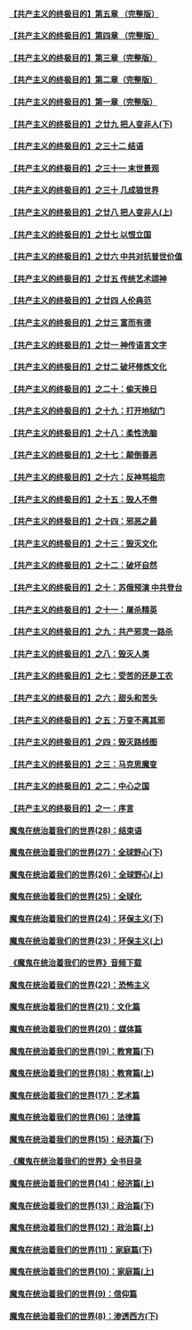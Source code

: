 #### [【共产主义的终极目的】第五章 （完整版）](../pages/nsc422/n11428912.md?t=08131026) 

#### [【共产主义的终极目的】第四章 （完整版）](../pages/nsc422/n11428907.md?t=08131026) 

#### [【共产主义的终极目的】第三章（完整版）](../pages/nsc422/n11428848.md?t=08131026) 

#### [【共产主义的终极目的】第二章（完整版）](../pages/nsc422/n11428831.md?t=08131026) 

#### [【共产主义的终极目的】第一章（完整版）](../pages/nsc422/n11417651.md?t=08131026) 

#### [【共产主义的终极目的】之廿九 把人变非人(下)](../pages/nsc422/n11344140.md?t=08131026) 

#### [【共产主义的终极目的】之三十二 结语](../pages/nsc422/n11360535.md?t=08131026) 

#### [【共产主义的终极目的】之三十一 末世景观](../pages/nsc422/n11351129.md?t=08131026) 

#### [【共产主义的终极目的】之三十 几成狼世界](../pages/nsc422/n11348280.md?t=08131026) 

#### [【共产主义的终极目的】之廿八 把人变非人(上)](../pages/nsc422/n11340492.md?t=08131026) 

#### [【共产主义的终极目的】之廿七 以恨立国](../pages/nsc422/n11336944.md?t=08131026) 

#### [【共产主义的终极目的】之廿六 中共对抗普世价值](../pages/nsc422/n11324785.md?t=08131026) 

#### [【共产主义的终极目的】之廿五 传统艺术颂神](../pages/nsc422/n11296396.md?t=08131026) 

#### [【共产主义的终极目的】之廿四 人伦典范](../pages/nsc422/n11296397.md?t=08131026) 

#### [【共产主义的终极目的】之廿三 富而有德](../pages/nsc422/n11283598.md?t=08131026) 

#### [【共产主义的终极目的】之廿一 神传语言文字](../pages/nsc422/n11263265.md?t=08131026) 

#### [【共产主义的终极目的】之廿二 破坏修炼文化](../pages/nsc422/n11245728.md?t=08131026) 

#### [【共产主义的终极目的】之二十：偷天换日](../pages/nsc422/n11238846.md?t=08131026) 

#### [【共产主义的终极目的】之十九：打开地狱门](../pages/nsc422/n11206376.md?t=08131026) 

#### [【共产主义的终极目的】之十八：柔性洗脑](../pages/nsc422/n11199994.md?t=08131026) 

#### [【共产主义的终极目的】之十七：颠倒善恶](../pages/nsc422/n11179782.md?t=08131026) 

#### [【共产主义的终极目的】之十六：反神骂祖宗](../pages/nsc422/n11166798.md?t=08131026) 

#### [【共产主义的终极目的】之十五：毁人不倦](../pages/nsc422/n11166792.md?t=08131026) 

#### [【共产主义的终极目的】之十四：邪恶之最](../pages/nsc422/n11150249.md?t=08131026) 

#### [【共产主义的终极目的】之十三：毁灭文化](../pages/nsc422/n11135227.md?t=08131026) 

#### [【共产主义的终极目的】之十二：破坏自然](../pages/nsc422/n11135214.md?t=08131026) 

#### [【共产主义的终极目的】之十：苏俄预演 中共登台](../pages/nsc422/n11118424.md?t=08131026) 

#### [【共产主义的终极目的】之十一：屠杀精英](../pages/nsc422/n11118442.md?t=08131026) 

#### [【共产主义的终极目的】之九：共产邪灵一路杀](../pages/nsc422/n11114139.md?t=08131026) 

#### [【共产主义的终极目的】之八：毁灭人类](../pages/nsc422/n11108503.md?t=08131026) 

#### [【共产主义的终极目的】之七：受苦的还是工农](../pages/nsc422/n11101809.md?t=08131026) 

#### [【共产主义的终极目的】之六：甜头和苦头](../pages/nsc422/n11096971.md?t=08131026) 

#### [【共产主义的终极目的】之五：万变不离其邪](../pages/nsc422/n11091285.md?t=08131026) 

#### [【共产主义的终极目的】之四：毁灭路线图](../pages/nsc422/n11086284.md?t=08131026) 

#### [【共产主义的终极目的】之三：马克思魔变](../pages/nsc422/n11061941.md?t=08131026) 

#### [【共产主义的终极目的】之二：中心之国](../pages/nsc422/n11047728.md?t=08131026) 

#### [【共产主义的终极目的】之一：序言](../pages/nsc422/n11086077.md?t=08131026) 

#### [魔鬼在统治着我们的世界(28)：结束语](../pages/nsc422/n10936246.md?t=08131026) 

#### [魔鬼在统治着我们的世界(27)：全球野心(下)](../pages/nsc422/n10928319.md?t=08131026) 

#### [魔鬼在统治着我们的世界(26)：全球野心(上)](../pages/nsc422/n10900318.md?t=08131026) 

#### [魔鬼在统治着我们的世界(25)：全球化](../pages/nsc422/n10788205.md?t=08131026) 

#### [魔鬼在统治着我们的世界(24)：环保主义(下)](../pages/nsc422/n10695307.md?t=08131026) 

#### [魔鬼在统治着我们的世界(23)：环保主义(上)](../pages/nsc422/n10688613.md?t=08131026) 

#### [《魔鬼在统治着我们的世界》音频下载](../pages/nsc422/n10635553.md?t=08131026) 

#### [魔鬼在统治着我们的世界(22)：恐怖主义](../pages/nsc422/n10614727.md?t=08131026) 

#### [魔鬼在统治着我们的世界(21)：文化篇](../pages/nsc422/n10597706.md?t=08131026) 

#### [魔鬼在统治着我们的世界(20)：媒体篇](../pages/nsc422/n10586579.md?t=08131026) 

#### [魔鬼在统治着我们的世界(19)：教育篇(下)](../pages/nsc422/n10564808.md?t=08131026) 

#### [魔鬼在统治着我们的世界(18)：教育篇(上)](../pages/nsc422/n10526970.md?t=08131026) 

#### [魔鬼在统治着我们的世界(17)：艺术篇](../pages/nsc422/n10499093.md?t=08131026) 

#### [魔鬼在统治着我们的世界(16)：法律篇](../pages/nsc422/n10485969.md?t=08131026) 

#### [魔鬼在统治着我们的世界(15)：经济篇(下)](../pages/nsc422/n10469975.md?t=08131026) 

#### [《魔鬼在统治着我们的世界》全书目录](../pages/nsc422/n10464261.md?t=08131026) 

#### [魔鬼在统治着我们的世界(14)：经济篇(上)](../pages/nsc422/n10457370.md?t=08131026) 

#### [魔鬼在统治着我们的世界(13)：政治篇(下)](../pages/nsc422/n10448270.md?t=08131026) 

#### [魔鬼在统治着我们的世界(12)：政治篇(上)](../pages/nsc422/n10444576.md?t=08131026) 

#### [魔鬼在统治着我们的世界(11)：家庭篇(下)](../pages/nsc422/n10440961.md?t=08131026) 

#### [魔鬼在统治着我们的世界(10)：家庭篇(上)](../pages/nsc422/n10435448.md?t=08131026) 

#### [魔鬼在统治着我们的世界(9)：信仰篇](../pages/nsc422/n10432159.md?t=08131026) 

#### [魔鬼在统治着我们的世界(8)：渗透西方(下)](../pages/nsc422/n10429603.md?t=08131026) 

